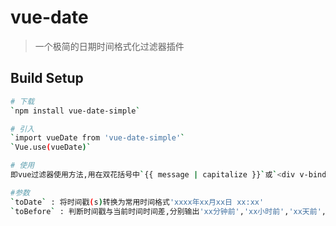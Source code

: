 # vue-date

> 一个极简的日期时间格式化过滤器插件

## Build Setup

``` bash
# 下载
`npm install vue-date-simple`

# 引入
`import vueDate from 'vue-date-simple'`
`Vue.use(vueDate)`

# 使用
即vue过滤器使用方法,用在双花括号中`{{ message | capitalize }}`或`<div v-bind:id="rawId | formatId"></div>`

#参数
`toDate` : 将时间戳(s)转换为常用时间格式'xxxx年xx月xx日 xx:xx'
`toBefore` : 判断时间戳与当前时间时间差,分别输出'xx分钟前','xx小时前','xx天前',若时间差大于三天则直接输出'xxxx年xx月xx日 xx:xx'
```


